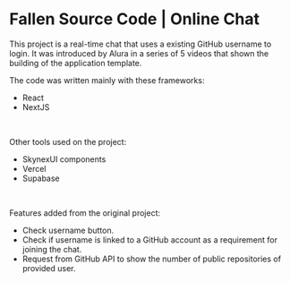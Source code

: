 # Fallen Source Code | Online Chat 

This project is a real-time chat that uses a existing GitHub username to login. It was introduced by Alura in a series of 5 videos that shown the building of the application template.


The code was written mainly with these frameworks:
<ul>
  <li>React</li>
  <li>NextJS</li>
</ul>
<br>

Other tools used on the project:
<ul>
  <li>SkynexUI components</li>
  <li>Vercel</li>
  <li>Supabase</li>
</ul>
<br>

Features added from the original project:
<ul>
  <li>Check username button.</li>
  <li>Check if username is linked to a GitHub account as a requirement for joining the chat.</li>
  <li>Request from GitHub API to show the number of public repositories of provided user.</li>
</ul>
